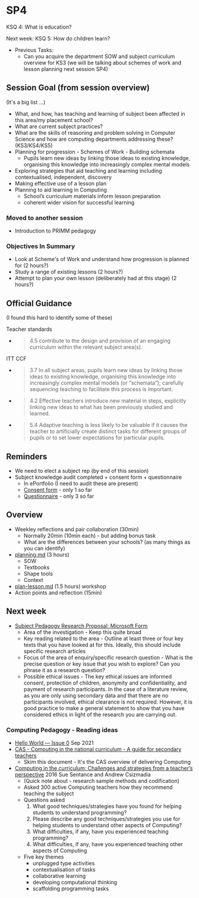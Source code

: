 SP4
===

KSQ 4: What is education?

Next week: KSQ 5: How do children learn?

* Previous Tasks:
    * Can you acquire the department SOW and subject curriculum overview for KS3 (we will be talking about schemes of work and lesson planning next session SP4)


Session Goal (from session overview)
------------

(It's a big list ...)

* What, and how, has teaching and learning of subject been affected in this area/my placement school?
* What are current subject practices?
* What are the skills of reasoning and problem solving in Computer Science and how are computing departments addressing these? (KS3/KS4/KS5)
* Planning for progression - Schemes of Work - Building schemata
    * Pupils learn new ideas by linking those ideas to existing knowledge, organising this knowledge into increasingly complex mental models
* Exploring strategies that aid teaching and learning including contextualised, independent, discovery
* Making effective use of a lesson plan
* Planning to aid learning in Computing
    * School’s curriculum materials inform lesson preparation
    * coherent wider vision for successful learning

### Moved to another session
* Introduction to PRIMM pedagogy


### Objectives In Summary

* Look at Scheme's of Work and understand how progression is planned for (2 hours?)
* Study a range of existing lessons (2 hours?)
* Attempt to plan your own lesson (deliberately had at this stage) (2 hours?)


Official Guidance
-----------------

(I found this hard to identify some of these)

Teacher standards
* > 4.5 contribute to the design and provision of an engaging curriculum within the relevant subject area(s).

ITT CCF

* > 3.7 In all subject areas, pupils learn new ideas by linking those ideas to existing knowledge, organising this knowledge into increasingly complex mental models (or “schemata”); carefully sequencing teaching to facilitate this process is important.

* > 4.2 Effective teachers introduce new material in steps, explicitly linking new ideas to what has been previously studied and learned. 

* > 5.4 Adaptive teaching is less likely to be valuable if it causes the teacher to artificially create distinct tasks for different groups of pupils or to set lower expectations for particular pupils.  

Reminders
---------

* We need to elect a subject rep (by end of this session)
* Subject knowledge audit completed + consent form + questionnaire
    * In ePortfolio (I need to audit these are present)
    * [Consent form](https://github.com/ComputingTeachers/subjectKnowledge/blob/main/_evaluation.md) - only 1 so far
    * [Questionnaire](https://forms.office.com/Pages/ResponsePage.aspx?id=2rIgA90iq02MIW5kS6FPE4bZosdBzY5AvRurHpjUivVURjROUExKR1VVVlU3UlJOUURIOFIxUTdFVS4u) - only 3 so far



Overview
--------

* Weekley reflections and pair collaboration (30min)
    * Normally  20min (10min each) - but adding bonus task
    * What are the differences between your schools? (as many things as you can identify)
* [planning.md](./planning.md) (3 hours)
    * SOW
    * Textbooks
    * Shape tools
    * Context
* [plan-lesson.md](./plan-lesson.md) (1.5 hours) workshop
* Action points and reflection (15min)

Next week
---------
* [Subject Pedagogy Research Proposal: Microsoft Form](https://forms.office.com/Pages/DesignPage.aspx?lang=en-GB&origin=OfficeDotCom&route=Start#FormId=2rIgA90iq02MIW5kS6FPE4bZosdBzY5AvRurHpjUivVUQ0JRMFNOREUwNlBTVkxLREQ5UDFQVDVaRC4u)
    * Area of the investigation - Keep this quite broad
    * Key reading related to the area - Outline at least three or four key texts that you have looked at for this. Ideally, this should include specific research articles
    * Focus of the area of enquiry/specific research question - What is the precise question or key issue that you wish to explore? Can you phrase it as a research question?
    * Possible ethical issues - The key ethical issues are informed consent, protection of children, anonymity and confidentiality, and payment of research participants. In the case of a literature review, as you are only using secondary data and that there are no participants involved, ethical clearance is not required. However, it is good practice to make a general statement to show that you have considered ethics in light of the research you are carrying out.

### Computing Pedagogy - Reading ideas

* [Hello World — Issue 0](https://helloworld.raspberrypi.org/issues/0) Sep 2021
* [CAS - Computing in the national curriculum - A guide for secondary teachers](https://www.computingatschool.org.uk/data/uploads/cas_secondary.pdf)
    * Skim this document - It's the CAS overview of delivering Computing
* [Computing in the curriculum: Challenges and strategies from a teacher’s perspective](https://link.springer.com/article/10.1007/s10639-016-9482-0) 2016 Sue Sentance and Andrew Csizmadia
    * (Quick note about - research sample methods and codification)
    * Asked 300 active Computing teachers how they recommend teaching the subject
    * Questions asked
        1. What good techniques/strategies have you found for helping students to understand programming?
        2. Please describe any good techniques/strategies you use for helping students to understand other aspects of Computing?
        3. What difficulties, if any, have you experienced teaching programming?
        4. What difficulties, if any, have you experienced teaching other aspects of Computing
    * Five key themes
        * unplugged type activities
        * contextualisation of tasks
        * collaborative learning
        * developing computational thinking
        * scaffolding programming tasks

